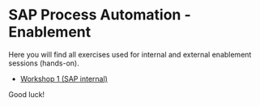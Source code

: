 # SAP Process Automation - Enablement
Here you will find all exercises used for internal and external enablement sessions (hands-on).

- [Workshop 1 (SAP internal)](https://github.tools.sap/spa/spa-enablement/tree/main/Workshop%201)

Good luck!
